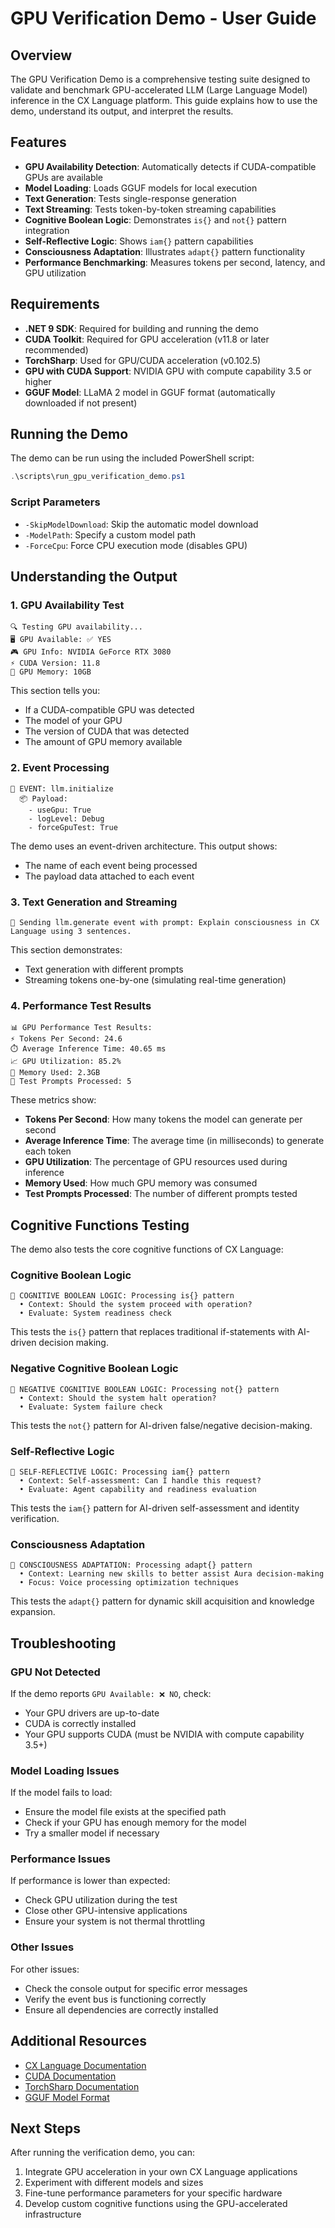 # GPU Verification Demo - User Guide

## Overview

The GPU Verification Demo is a comprehensive testing suite designed to validate and benchmark GPU-accelerated LLM (Large Language Model) inference in the CX Language platform. This guide explains how to use the demo, understand its output, and interpret the results.

## Features

- **GPU Availability Detection**: Automatically detects if CUDA-compatible GPUs are available
- **Model Loading**: Loads GGUF models for local execution
- **Text Generation**: Tests single-response generation
- **Text Streaming**: Tests token-by-token streaming capabilities
- **Cognitive Boolean Logic**: Demonstrates `is{}` and `not{}` pattern integration
- **Self-Reflective Logic**: Shows `iam{}` pattern capabilities
- **Consciousness Adaptation**: Illustrates `adapt{}` pattern functionality
- **Performance Benchmarking**: Measures tokens per second, latency, and GPU utilization

## Requirements

- **.NET 9 SDK**: Required for building and running the demo
- **CUDA Toolkit**: Required for GPU acceleration (v11.8 or later recommended)
- **TorchSharp**: Used for GPU/CUDA acceleration (v0.102.5)
- **GPU with CUDA Support**: NVIDIA GPU with compute capability 3.5 or higher
- **GGUF Model**: LLaMA 2 model in GGUF format (automatically downloaded if not present)

## Running the Demo

The demo can be run using the included PowerShell script:

```powershell
.\scripts\run_gpu_verification_demo.ps1
```

### Script Parameters

- `-SkipModelDownload`: Skip the automatic model download
- `-ModelPath`: Specify a custom model path
- `-ForceCpu`: Force CPU execution mode (disables GPU)

## Understanding the Output

### 1. GPU Availability Test

```
🔍 Testing GPU availability...
🖥️ GPU Available: ✅ YES
🎮 GPU Info: NVIDIA GeForce RTX 3080
⚡ CUDA Version: 11.8
💾 GPU Memory: 10GB
```

This section tells you:
- If a CUDA-compatible GPU was detected
- The model of your GPU
- The version of CUDA that was detected
- The amount of GPU memory available

### 2. Event Processing

```
🔔 EVENT: llm.initialize
  📦 Payload:
    - useGpu: True
    - logLevel: Debug
    - forceGpuTest: True
```

The demo uses an event-driven architecture. This output shows:
- The name of each event being processed
- The payload data attached to each event

### 3. Text Generation and Streaming

```
📡 Sending llm.generate event with prompt: Explain consciousness in CX Language using 3 sentences.
```

This section demonstrates:
- Text generation with different prompts
- Streaming tokens one-by-one (simulating real-time generation)

### 4. Performance Test Results

```
📊 GPU Performance Test Results:
⚡ Tokens Per Second: 24.6
⏱️ Average Inference Time: 40.65 ms
📈 GPU Utilization: 85.2%
💾 Memory Used: 2.3GB
🔄 Test Prompts Processed: 5
```

These metrics show:
- **Tokens Per Second**: How many tokens the model can generate per second
- **Average Inference Time**: The average time (in milliseconds) to generate each token
- **GPU Utilization**: The percentage of GPU resources used during inference
- **Memory Used**: How much GPU memory was consumed
- **Test Prompts Processed**: The number of different prompts tested

## Cognitive Functions Testing

The demo also tests the core cognitive functions of CX Language:

### Cognitive Boolean Logic

```
🧠 COGNITIVE BOOLEAN LOGIC: Processing is{} pattern
  • Context: Should the system proceed with operation?
  • Evaluate: System readiness check
```

This tests the `is{}` pattern that replaces traditional if-statements with AI-driven decision making.

### Negative Cognitive Boolean Logic

```
🧠 NEGATIVE COGNITIVE BOOLEAN LOGIC: Processing not{} pattern
  • Context: Should the system halt operation?
  • Evaluate: System failure check
```

This tests the `not{}` pattern for AI-driven false/negative decision-making.

### Self-Reflective Logic

```
🧠 SELF-REFLECTIVE LOGIC: Processing iam{} pattern
  • Context: Self-assessment: Can I handle this request?
  • Evaluate: Agent capability and readiness evaluation
```

This tests the `iam{}` pattern for AI-driven self-assessment and identity verification.

### Consciousness Adaptation

```
🧠 CONSCIOUSNESS ADAPTATION: Processing adapt{} pattern
  • Context: Learning new skills to better assist Aura decision-making
  • Focus: Voice processing optimization techniques
```

This tests the `adapt{}` pattern for dynamic skill acquisition and knowledge expansion.

## Troubleshooting

### GPU Not Detected

If the demo reports `GPU Available: ❌ NO`, check:
- Your GPU drivers are up-to-date
- CUDA is correctly installed
- Your GPU supports CUDA (must be NVIDIA with compute capability 3.5+)

### Model Loading Issues

If the model fails to load:
- Ensure the model file exists at the specified path
- Check if your GPU has enough memory for the model
- Try a smaller model if necessary

### Performance Issues

If performance is lower than expected:
- Check GPU utilization during the test
- Close other GPU-intensive applications
- Ensure your system is not thermal throttling

### Other Issues

For other issues:
- Check the console output for specific error messages
- Verify the event bus is functioning correctly
- Ensure all dependencies are correctly installed

## Additional Resources

- [CX Language Documentation](https://github.com/TheManInTheBox/cx)
- [CUDA Documentation](https://docs.nvidia.com/cuda/)
- [TorchSharp Documentation](https://github.com/dotnet/TorchSharp)
- [GGUF Model Format](https://github.com/ggerganov/ggml/blob/master/docs/gguf.md)

## Next Steps

After running the verification demo, you can:
1. Integrate GPU acceleration in your own CX Language applications
2. Experiment with different models and sizes
3. Fine-tune performance parameters for your specific hardware
4. Develop custom cognitive functions using the GPU-accelerated infrastructure
